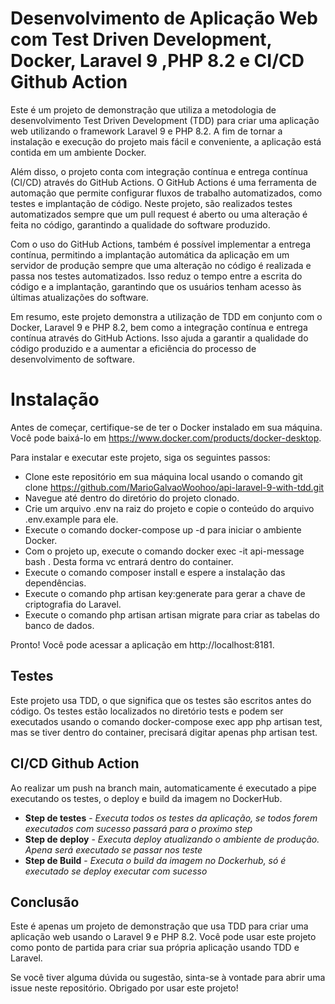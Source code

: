 # Desenvolvimento de Aplicação Web com Test Driven Development, Docker, Laravel 9 ,PHP 8.2 e CI/CD Github Action
Este é um projeto de demonstração que utiliza a metodologia de desenvolvimento Test Driven Development (TDD) para criar uma aplicação web utilizando o framework Laravel 9 e PHP 8.2. A fim de tornar a instalação e execução do projeto mais fácil e conveniente, a aplicação está contida em um ambiente Docker.

Além disso, o projeto conta com integração contínua e entrega contínua (CI/CD) através do GitHub Actions. O GitHub Actions é uma ferramenta de automação que permite configurar fluxos de trabalho automatizados, como testes e implantação de código. Neste projeto, são realizados testes automatizados sempre que um pull request é aberto ou uma alteração é feita no código, garantindo a qualidade do software produzido.

Com o uso do GitHub Actions, também é possível implementar a entrega contínua, permitindo a implantação automática da aplicação em um servidor de produção sempre que uma alteração no código é realizada e passa nos testes automatizados. Isso reduz o tempo entre a escrita do código e a implantação, garantindo que os usuários tenham acesso às últimas atualizações do software.

Em resumo, este projeto demonstra a utilização de TDD em conjunto com o Docker, Laravel 9 e PHP 8.2, bem como a integração contínua e entrega contínua através do GitHub Actions. Isso ajuda a garantir a qualidade do código produzido e a aumentar a eficiência do processo de desenvolvimento de software.

# Instalação
Antes de começar, certifique-se de ter o Docker instalado em sua máquina. Você pode baixá-lo em https://www.docker.com/products/docker-desktop.

Para instalar e executar este projeto, siga os seguintes passos:

* Clone este repositório em sua máquina local usando o comando git clone https://github.com/MarioGalvaoWoohoo/api-laravel-9-with-tdd.git
* Navegue até dentro do diretório do projeto clonado.
* Crie um arquivo .env na raiz do projeto e copie o conteúdo do arquivo .env.example para ele.
* Execute o comando docker-compose up -d para iniciar o ambiente Docker.
* Com o projeto up, execute o comando docker exec -it api-message bash . Desta forma vc entrará dentro do container.
* Execute o comando composer install e espere a instalação das dependências.
* Execute o comando php artisan key:generate para gerar a chave de criptografia do Laravel.
* Execute o comando php artisan artisan migrate para criar as tabelas do banco de dados.

Pronto! Você pode acessar a aplicação em http://localhost:8181.

## Testes
Este projeto usa TDD, o que significa que os testes são escritos antes do código. Os testes estão localizados no diretório tests e podem ser executados usando o comando docker-compose exec app php artisan test, mas se tiver dentro do container, precisará digitar apenas php artisan test.

## CI/CD Github Action
Ao realizar um push na branch main, automaticamente é executado a pipe executando os testes, o deploy e build da imagem no DockerHub.
* **Step de testes** - *Executa todos os testes da aplicação, se todos forem executados com sucesso passará para o proximo step* 
* **Step de deploy** - *Executa deploy atualizando o ambiente de produção. Apena será executado se passar nos teste* 
* **Step de Build** - *Executa o build da imagem no Dockerhub, só é executado se deploy executar com sucesso* 

## Conclusão
Este é apenas um projeto de demonstração que usa TDD para criar uma aplicação web usando o Laravel 9 e PHP 8.2. Você pode usar este projeto como ponto de partida para criar sua própria aplicação usando TDD e Laravel.

Se você tiver alguma dúvida ou sugestão, sinta-se à vontade para abrir uma issue neste repositório. Obrigado por usar este projeto!






